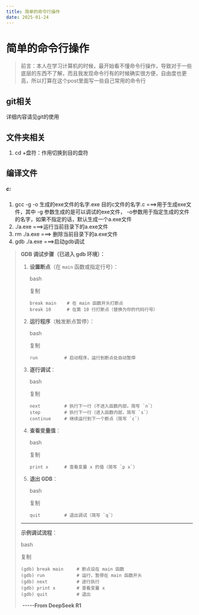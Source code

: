 ```yaml
---
title: 简单的命令行操作
date: 2025-01-24
---
```


# 简单的命令行操作

>   前言：本人在学习计算机的时候，最开始看不懂命令行操作，导致对于一些底层的东西不了解，而且我发现命令行有的时候确实很方便，自由度也更高，所以打算在这个post里面写一些自己常用的命令行

## git相关

详细内容请见git的使用

## 文件夹相关

1.   cd +盘符：作用切换到目的盘符

## 编译文件

##### c:

1.   gcc -g -o 生成的exe文件的名字.exe 目的c文件的名字.c ===>用于生成exe文件，其中 -g 参数生成的是可以调试的exe文件， -o参数用于指定生成的文件的名字，如果不指定的话，默认生成一个a.exe文件
2.    ./a.exe       ===>运行当前目录下的a.exe文件
3.   rm ./a.exe   ===> 删除当前目录下的a.exe文件
4.   gdb ./a.exe ===>启动gdb调试
> **GDB 调试步骤（已进入 gdb 环境）：**
>
> 1.  **设置断点**（在 `main` 函数或指定行号）：
>
>     bash
>
>     复制
>
>     ```
>     break main    # 在 main 函数开头打断点  
>     break 10      # 在第 10 行打断点（替换为你的代码行号）
>     ```
>
> 2.  **运行程序**（触发断点暂停）：
>
>     bash
>
>     复制
>
>     ```
>     run          # 启动程序，运行到断点处自动暂停
>     ```
>
> 3.  **逐行调试**：
>
>     bash
>
>     复制
>
>     ```
>     next         # 执行下一行（不进入函数内部，简写 `n`）
>     step         # 执行下一行（进入函数内部，简写 `s`）
>     continue     # 继续运行到下一个断点（简写 `c`）
>     ```
>
> 4.  **查看变量值**：
>
>     bash
>
>     复制
>
>     ```
>     print x      # 查看变量 x 的值（简写 `p x`）
>     ```
>
> 5.  **退出 GDB**：
>
>     bash
>
>     复制
>
>     ```
>     quit         # 退出调试（简写 `q`）
>     ```
>
> ------
>
> **示例调试流程**：
>
> bash
>
> 复制
>
> ```
> (gdb) break main     # 断点设在 main 函数  
> (gdb) run            # 运行，暂停在 main 函数开头  
> (gdb) next           # 逐行执行  
> (gdb) print x        # 查看变量 x  
> (gdb) quit           # 退出
> ```
>
> ​															**-----From DeepSeek R1**

